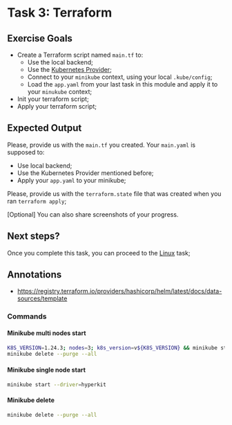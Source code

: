 # Task 3: Terraform

## Exercise Goals

* Create a Terraform script named `main.tf` to:
  * Use the local backend;
  * Use the [Kubernetes Provider](https://registry.terraform.io/providers/hashicorp/kubernetes/latest);
  * Connect to your `minikube` context, using your local `.kube/config`;
  * Load the `app.yaml` from your last task in this module and apply it to your `minukube` context;
* Init your terraform script;
* Apply your terraform script;

## Expected Output

Please, provide us with the `main.tf` you created. Your `main.yaml` is supposed to:

* Use local backend;
* Use the Kubernetes Provider mentioned before;
* Apply your `app.yaml` to your minikube;

Please, provide us with the `terraform.state` file that was created when you ran `terraform apply`;

[Optional] You can also share screenshots of your progress.

## Next steps?

Once you complete this task, you can proceed to the [Linux](../linux) task;

## Annotations

* https://registry.terraform.io/providers/hashicorp/helm/latest/docs/data-sources/template

### Commands

#### Minikube multi nodes start

```bash
K8S_VERSION=1.24.3; nodes=3; k8s_version=v${K8S_VERSION} && minikube start --driver=hyperkit --memory=16384 --cpus=4 --disk-size=100g --kubernetes-version=${k8s_version} --bootstrapper=kubeadm --install-addons=true --nodes=${nodes} --addons=helm-tiller --addons=metrics-server --addons=dashboard --addons=pod-security-policy --vm=true --delete-on-failure
minikube delete --purge --all
```

#### Minikube single node start

```bash
minikube start --driver=hyperkit
```

#### Minikube delete

```bash
minikube delete --purge --all
```
